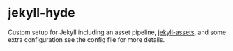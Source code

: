 # jekyll-hyde
Custom setup for Jekyll including an asset pipeline, [jekyll-assets](http://jekyll.github.io/jekyll-assets/), and some extra configuration see the config file for more details.

